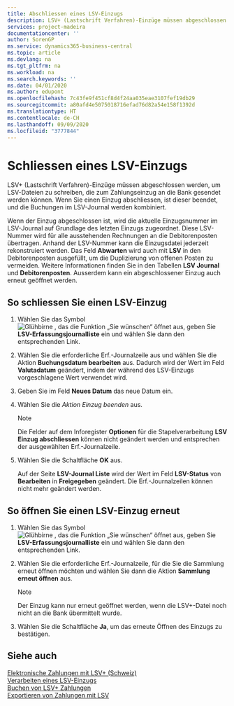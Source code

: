 ```yaml
---
title: Abschliessen eines LSV-Einzugs
description: LSV+ (Lastschrift Verfahren)-Einzüge müssen abgeschlossen werden, um LSV-Dateien zu schreiben, die zum Zahlungseinzug an die Bank gesendet werden können. Wenn Sie einen Einzug abschliessen, ist dieser beendet, und die Buchungen im LSV-Journal werden kombiniert.
services: project-madeira
documentationcenter: ''
author: SorenGP
ms.service: dynamics365-business-central
ms.topic: article
ms.devlang: na
ms.tgt_pltfrm: na
ms.workload: na
ms.search.keywords: ''
ms.date: 04/01/2020
ms.author: edupont
ms.openlocfilehash: 7c43fe9f451cf8d4f24aa035eae3107fef19db29
ms.sourcegitcommit: a80afd4e5075018716efad76d82a54e158f1392d
ms.translationtype: HT
ms.contentlocale: de-CH
ms.lasthandoff: 09/09/2020
ms.locfileid: "3777844"
---
```

# <a name="close-an-lsv-collection"></a>Schliessen eines LSV-Einzugs
LSV+ (Lastschrift Verfahren)-Einzüge müssen abgeschlossen werden, um LSV-Dateien zu schreiben, die zum Zahlungseinzug an die Bank gesendet werden können. Wenn Sie einen Einzug abschliessen, ist dieser beendet, und die Buchungen im LSV-Journal werden kombiniert.  

Wenn der Einzug abgeschlossen ist, wird die aktuelle Einzugsnummer im LSV-Journal auf Grundlage des letzten Einzugs zugeordnet. Diese LSV-Nummer wird für alle ausstehenden Rechnungen an die Debitorenposten übertragen. Anhand der LSV-Nummer kann die Einzugsdatei jederzeit rekonstruiert werden. Das Feld **Abwarten** wird auch mit **LSV** in den Debitorenposten ausgefüllt, um die Duplizierung von offenen Posten zu vermeiden. Weitere Informationen finden Sie in den Tabellen **LSV Journal** und **Debitorenposten**. Ausserdem kann ein abgeschlossener Einzug auch erneut geöffnet werden.  

## <a name="to-close-an-lsv-collection"></a>So schliessen Sie einen LSV-Einzug  

1.  Wählen Sie das Symbol ![Glühbirne , das die Funktion „Sie wünschen“ öffnet](../../media/ui-search/search_small.png "Tell me-Funktion") aus, geben Sie **LSV-Erfassungsjournalliste** ein und wählen Sie dann den entsprechenden Link.  
2.  Wählen Sie die erforderliche Erf.-Journalzeile aus und wählen Sie die Aktion **Buchungsdatum bearbeiten** aus. Dadurch wird der Wert im Feld **Valutadatum** geändert, indem der während des LSV-Einzugs vorgeschlagene Wert verwendet wird.  
3.  Geben Sie im Feld **Neues Datum** das neue Datum ein.  
4.  Wählen Sie die *Aktion *Einzug beenden** aus.  

    > [!NOTE]  
    >  Die Felder auf dem Inforegister **Optionen** für die Stapelverarbeitung **LSV Einzug abschliessen** können nicht geändert werden und entsprechen der ausgewählten Erf.-Journalzeile.  

5.  Wählen Sie die Schaltfläche **OK** aus.  

    Auf der Seite **LSV-Journal Liste** wird der Wert im Feld **LSV-Status** von **Bearbeiten** in **Freigegeben** geändert. Die Erf.-Journalzeilen können nicht mehr geändert werden.  

## <a name="to-reopen-an-lsv-collection"></a>So öffnen Sie einen LSV-Einzug erneut  

1.  Wählen Sie das Symbol ![Glühbirne , das die Funktion „Sie wünschen“ öffnet](../../media/ui-search/search_small.png "Tell me-Funktion") aus, geben Sie **LSV-Erfassungsjournalliste** ein und wählen Sie dann den entsprechenden Link.  
2.  Wählen Sie die erforderliche Erf.-Journalzeile, für die Sie die Sammlung erneut öffnen möchten und wählen Sie dann die Aktion **Sammlung erneut öffnen** aus.  

    > [!NOTE]  
    >  Der Einzug kann nur erneut geöffnet werden, wenn die LSV+-Datei noch nicht an die Bank übermittelt wurde.  

3.  Wählen Sie die Schaltfläche **Ja**, um das erneute Öffnen des Einzugs zu bestätigen.  

## <a name="see-also"></a>Siehe auch  
 [Elektronische Zahlungen mit LSV+ (Schweiz)](swiss-electronic-payments-using-lsv-.md)   
 [Verarbeiten eines LSV-Einzugs](how-to-process-an-lsv-collection.md)   
 [Buchen von LSV+ Zahlungen](how-to-post-lsv-payments.md)   
 [Exportieren von Zahlungen mit LSV](how-to-export-payments-using-lsv.md)
